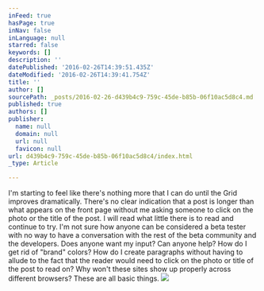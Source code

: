 ```yaml
---
inFeed: true
hasPage: true
inNav: false
inLanguage: null
starred: false
keywords: []
description: ''
datePublished: '2016-02-26T14:39:51.435Z'
dateModified: '2016-02-26T14:39:41.754Z'
title: ''
author: []
sourcePath: _posts/2016-02-26-d439b4c9-759c-45de-b85b-06f10ac5d8c4.md
published: true
authors: []
publisher:
  name: null
  domain: null
  url: null
  favicon: null
url: d439b4c9-759c-45de-b85b-06f10ac5d8c4/index.html
_type: Article

---
```

I'm starting to feel like there's nothing more that I can do until the Grid improves dramatically. There's no clear indication that a post is longer than what appears on the front page without me asking someone to click on the photo or the title of the post. I will read what little there is to read and continue to try. I'm not sure how anyone can be considered a beta tester with no way to have a conversation with the rest of the beta community and the developers. Does anyone want my input? Can anyone help? How do I get rid of "brand" colors? How do I create paragraphs without having to allude to the fact that the reader would need to click on the photo or title of the post to read on? Why won't these sites show up properly across different browsers? These are all basic things. ![](https://the-grid-user-content.s3-us-west-2.amazonaws.com/7f7119cb-1bde-4af4-8a7f-9a1b7d4879de.jpg)